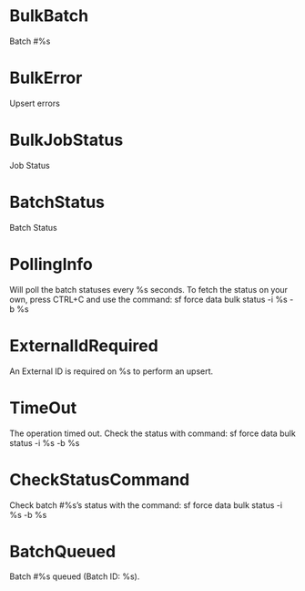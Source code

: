 # BulkBatch

Batch #%s

# BulkError

Upsert errors

# BulkJobStatus

Job Status

# BatchStatus

Batch Status

# PollingInfo

Will poll the batch statuses every %s seconds.
To fetch the status on your own, press CTRL+C and use the command:
sf force data bulk status -i %s -b %s

# ExternalIdRequired

An External ID is required on %s to perform an upsert.

# TimeOut

The operation timed out. Check the status with command:
sf force data bulk status -i %s -b %s

# CheckStatusCommand

Check batch #%s’s status with the command:
sf force data bulk status -i %s -b %s

# BatchQueued

Batch #%s queued (Batch ID: %s).
